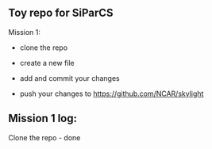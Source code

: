 
## Toy repo for SiParCS 

Mission 1:
* clone the repo

* create a new file

* add and commit your changes

* push your changes to https://github.com/NCAR/skylight 

## Mission 1 log:

Clone the repo - done

